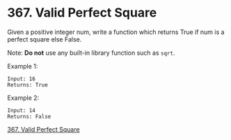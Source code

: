 # 367. Valid Perfect Square

Given a positive integer num, write a function which returns True if num is a perfect square else False.

Note: **Do not** use any built-in library function such as `sqrt`.

Example 1:

```
Input: 16
Returns: True
```

Example 2:

```
Input: 14
Returns: False
```

[367. Valid Perfect Square](https://leetcode.com/problems/valid-perfect-square/#/description)